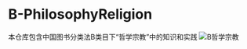 # B-PhilosophyReligion
本仓库包含中国图书分类法B类目下“哲学宗教”中的知识和实践
![B哲学宗教](https://github.com/gaochaoqwe/B-PhilosophyReligion/assets/50293201/db528ff1-4f30-4726-b445-5643c739c6f2)
